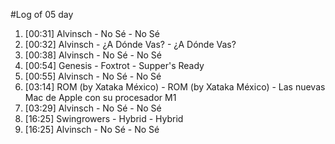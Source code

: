 #Log of 05 day

1. [00:31] Alvinsch - No Sé - No Sé
1. [00:32] Alvinsch - ¿A Dónde Vas? - ¿A Dónde Vas?
1. [00:38] Alvinsch - No Sé - No Sé
1. [00:54] Genesis - Foxtrot - Supper's Ready
1. [00:55] Alvinsch - No Sé - No Sé
1. [03:14] ROM (by Xataka México) - ROM (by Xataka México) - Las nuevas Mac de Apple con su procesador M1
1. [03:29] Alvinsch - No Sé - No Sé
1. [16:25] Swingrowers - Hybrid - Hybrid
1. [16:25] Alvinsch - No Sé - No Sé
